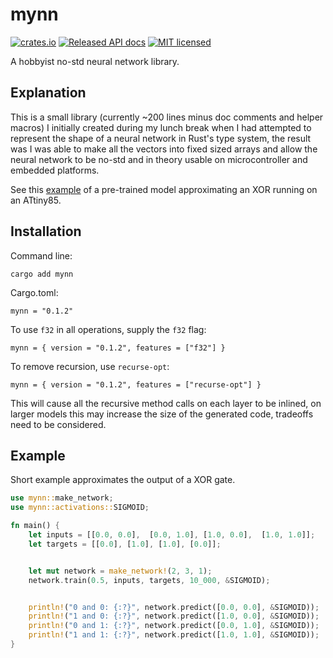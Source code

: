 # mynn 

[![crates.io](https://img.shields.io/crates/v/mynn)](https://crates.io/crates/mynn)
[![Released API docs](https://docs.rs/mynn/badge.svg)](https://docs.rs/mynn)
[![MIT licensed](https://img.shields.io/badge/license-MIT-blue.svg)](./LICENCE)

A hobbyist no-std neural network library. 

## Explanation 

This is a small library (currently ~200 lines minus doc comments and helper macros) I initially created during my lunch break when I had attempted to represent the shape of a neural network in Rust's type system, the result was I was able to make all the vectors into fixed sized arrays and allow the neural network to be no-std and in theory usable on microcontroller and embedded platforms. 

See this [example](https://github.com/jasonalexander-ja/mynn-attiny-example) of a pre-trained model approximating an XOR running on an ATtiny85. 

## Installation 

Command line: 
```text 
cargo add mynn 
```

Cargo.toml: 
```text 
mynn = "0.1.2" 
``` 

To use `f32` in all operations, supply the `f32` flag:

```text
mynn = { version = "0.1.2", features = ["f32"] }
```

To remove recursion, use `recurse-opt`:

```text
mynn = { version = "0.1.2", features = ["recurse-opt"] }
```

This will cause all the recursive method calls on each layer to be inlined, on larger models this may increase the size of the generated code, tradeoffs need to be considered.

## Example  

Short example approximates the output of a XOR gate. 

```rust
use mynn::make_network;
use mynn::activations::SIGMOID;

fn main() {
    let inputs = [[0.0, 0.0],  [0.0, 1.0], [1.0, 0.0],  [1.0, 1.0]];
    let targets = [[0.0], [1.0], [1.0], [0.0]];


    let mut network = make_network!(2, 3, 1);
    network.train(0.5, inputs, targets, 10_000, &SIGMOID);


    println!("0 and 0: {:?}", network.predict([0.0, 0.0], &SIGMOID));
    println!("1 and 0: {:?}", network.predict([1.0, 0.0], &SIGMOID));
    println!("0 and 1: {:?}", network.predict([0.0, 1.0], &SIGMOID));
    println!("1 and 1: {:?}", network.predict([1.0, 1.0], &SIGMOID));
}
```
